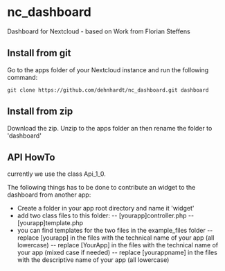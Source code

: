 # nc_dashboard
Dashboard for Nextcloud - based on Work from Florian Steffens


## Install from git

Go to the apps folder of your Nextcloud instance and run the following command:

    git clone https://github.com/dehnhardt/nc_dashboard.git dashboard

## Install from zip
Download the zip. Unzip to the apps folder an then rename the folder to 'dashboard'

## API HowTo

currently we use the class Api_1_0.

The following things has to be done to contribute an widget to the dashboard from another app:

- Create a folder in your app root directory and name it 'widget'
- add two class files to this folder:
-- [yourapp]controller.php
-- [yourapp]template.php
- you can find templates for the two files in the example_files folder
-- replace [yourapp] in the files with the technical name of your app (all lowercase)
-- replace [YourApp] in the files with the technical name of your app (mixed case if needed)
-- replace [yourappname] in the files with the descriptive name of your app (all lowercase)

